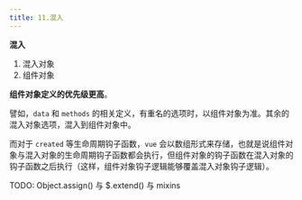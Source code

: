 ```yaml
---
title: 11.混入
---
```


**混入**

1. 混入对象
2. 组件对象

**组件对象定义的优先级更高**。

譬如，`data` 和 `methods` 的相关定义，有重名的选项时，以组件对象为准。其余的混入对象选项，混入到组件对象中。

而对于 `created` 等生命周期钩子函数，`vue` 会以数组形式来存储，也就是说组件对象与混入对象的生命周期钩子函数都会执行，但组件对象的钩子函数在混入对象的钩子函数之后执行（这样，组件对象钩子逻辑能够覆盖混入对象钩子逻辑）。

TODO: Object.assign() 与 $.extend() 与 mixins
